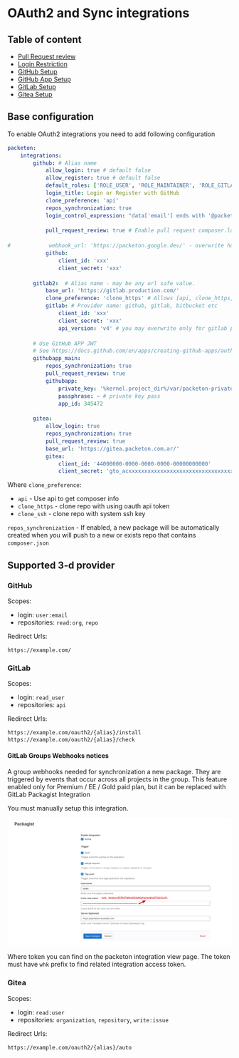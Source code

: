 # OAuth2 and Sync integrations

Table of content
---------------
- [Pull Request review](pull-request-review.md)
- [Login Restriction](oauth2/login-expression.md)
- [GitHub Setup](oauth2/github-oauth.md)
- [GitHub App Setup](oauth2/githubapp.md)
- [GitLab Setup](oauth2/gitlab-integration.md)
- [Gitea Setup](oauth2/gitea.md)

## Base configuration

To enable OAuth2 integrations you need to add following configuration 
```yml
packeton:
    integrations:
        github: # Alias name 
            allow_login: true # default false 
            allow_register: true # default false 
            default_roles: ['ROLE_USER', 'ROLE_MAINTAINER', 'ROLE_GITLAB']
            login_title: Login or Register with GitHub
            clone_preference: 'api'
            repos_synchronization: true
            login_control_expression: "data['email'] ends with '@packeton.org'" # Restrict logic/register by custom condition.

            pull_request_review: true # Enable pull request composer.lock review. Default false 

#            webhook_url: 'https://packeton.google.dev/' - overwrite host when setup webhooks
            github:
                client_id: 'xxx'
                client_secret: 'xxx'

        gitlab2:  # Alias name - may be any url safe value.
            base_url: 'https://gitlab.production.com/'
            clone_preference: 'clone_https' # Allows [api, clone_https, clone_ssh]
            gitlab: # Provider name: github, gitlab, bitbucket etc 
                client_id: 'xxx'
                client_secret: 'xxx'
                api_version: 'v4' # you may overwrite only for gitlab provider, default v4

        # Use GitHub APP JWT
        # See https://docs.github.com/en/apps/creating-github-apps/authenticating-with-a-github-app/about-authentication-with-a-github-app
        githubapp_main:
            repos_synchronization: true
            pull_request_review: true
            githubapp:
                private_key: '%kernel.project_dir%/var/packeton-private-key.pem'
                passphrase: ~ # private key pass
                app_id: 345472

        gitea:
            allow_login: true
            repos_synchronization: true
            pull_request_review: true
            base_url: 'https://gitea.packeton.com.ar/'
            gitea:
                client_id: '44000000-0000-0000-0000-00000000000'
                client_secret: 'gto_acxxxxxxxxxxxxxxxxxxxxxxxxxxxxxxxxxxxxx'
```

Where `clone_preference`:

- `api` - Use api to get composer info
- `clone_https` - clone repo with using oauth api token
- `clone_ssh` - clone repo with system ssh key

`repos_synchronization` - If enabled, a new package will be automatically created when you will push to a new or exists repo that contains `composer.json` 

## Supported 3-d provider

### GitHub

Scopes:

- login: `user:email`
- repositories: `read:org`, `repo`

Redirect Urls:

```
https://example.com/
```

### GitLab

Scopes:

- login: `read_user`
- repositories: `api`

Redirect Urls:

```
https://example.com/oauth2/{alias}/install
https://example.com/oauth2/{alias}/check
```

####  GitLab Groups Webhooks notices

A group webhooks needed for synchronization a new package. 
They are triggered by events that occur across all projects in the group.
This feature enabled only for Premium / EE / Gold paid plan, but it can be replaced with GitLab Packagist Integration

You must manually setup this integration.

[![Gitlab](img/gitlab.png)](img/gitlab.png)

Where token you can find on the packeton integration view page. The token must have `whk` prefix 
to find related integration access token.

### Gitea

Scopes:

- login: `read:user`
- repositories: `organization`, `repository`, `write:issue`

Redirect Urls:

```
https://example.com/oauth2/{alias}/auto
```
